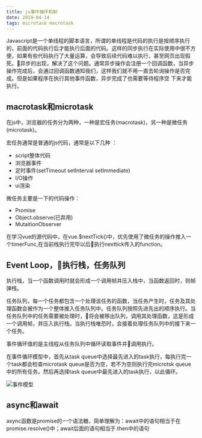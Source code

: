 ```yaml
---
title: js事件循环机制
date: 2019-04-14
tags: microtask macrotask
---
```

Javascript是一个单线程的脚本语言，所谓的单线程是代码的执行是按顺序执行的，前面的代码执行后才能执行后面的代码。这样的同步执行在实际使用中很不方便，如果有些代码执行了大量运算，会导致后续代码难以执行，甚至网页出现假死。异步的出现，解决了这个问题。通常异步操作会注册一个回调函数，当异步操作完成后，会通过回调函数通知我们，这样我们就不用一直去轮询操作是否完成。但是如果程序在执行其他事件函数，异步完成了也需要等待程序空 下来才能执行。

## macrotask和microtask
在js中，浏览器的任务分为两种，一种是宏任务(macrotask)，另一种是微任务(microtask)。

宏任务通常是普通的js代码，通常是以下几种 ：
* script整体代码
* 浏览器事件
* 定时事件(setTimeout setInterval setImmediate)
*  I/O操作
* ui渲染

微任务主要是一下的代码操作：
* Promise
* Object.observe(已弃用)
* MutaitionObserver

在学习vue的源代码中，在vue.$nextTick()中，优先使用了微任务的操作推入一个timerFunc,在当前栈执行完毕以后执行nexttick传入的function。

## Event Loop，执行栈，任务队列

执行栈，当一个函数调用时就会形成一个调用帧并压入栈中，当函数返回时，则帧弹栈。

任务队列，每一个任务都包含一个处理该任务的函数，当任务产生时，任务及其处理函数会被作为一个整体推入任务队列中。任务队列按照先进先出的顺序执行。当任务队列中的任务需要被处理时，将会被移出队列，调用其处理函数，这是形成一个调用帧，并压入执行栈。当执行栈唯恐时，会接着处理任务队列中的接下来一个任务。

事件循环值的是主线程从任务队列中循环读取事件并调用执行。

在事件循环模型中，首先从task queue中选择最先进入的task执行，每执行完一个task都会检查microtask queue是否为空，若不为空则执行完microtsk queue中的所有任务。然后再选择task queue中最先进入的task执行，以此循环。

![事件模型](../uploads/eventloop.jpeg)

## async和await
async函数是promise的一个语法糖，简单理解为：await中的语句相当于在promise.resolve()中；await后面的语句相当于.then中的语句